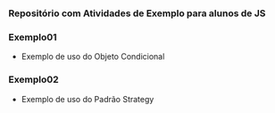 ### Repositório com Atividades de Exemplo para alunos de JS

### Exemplo01

- Exemplo de uso do Objeto Condicional

### Exemplo02

- Exemplo de uso do Padrão Strategy
